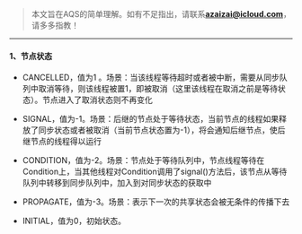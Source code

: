 
> 本文旨在AQS的简单理解。如有不足指出，请联系**azaizai@icloud.com**，请多多指教！

---


#### 1、节点状态
- CANCELLED，值为1 。场景：当该线程等待超时或者被中断，需要从同步队列中取消等待，则该线程被置1，即被取消（这里该线程在取消之前是等待状态）。节点进入了取消状态则不再变化

- SIGNAL，值为-1。场景：后继的节点处于等待状态，当前节点的线程如果释放了同步状态或者被取消（当前节点状态置为-1），将会通知后继节点，使后继节点的线程得以运行

- CONDITION，值为-2。场景：节点处于等待队列中，节点线程等待在Condition上，当其他线程对Condition调用了signal()方法后，该节点从等待队列中转移到同步队列中，加入到对同步状态的获取中

- PROPAGATE，值为-3。场景：表示下一次的共享状态会被无条件的传播下去

- INITIAL，值为0，初始状态。

